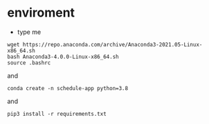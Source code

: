 # enviroment
- type me
```
wget https://repo.anaconda.com/archive/Anaconda3-2021.05-Linux-x86_64.sh
bash Anaconda3-4.0.0-Linux-x86_64.sh
source .bashrc
```
and
```
conda create -n schedule-app python=3.8
```
and
```
pip3 install -r requirements.txt
```